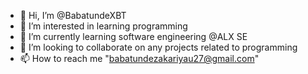 - 👋 Hi, I’m @BabatundeXBT
- 👀 I’m interested in learning  programming
- 🌱 I’m currently learning software engineering @ALX SE
- 💞️ I’m looking to collaborate on any projects related to programming 
- 📫 How to reach me "babatundezakariyau27@gmail.com"

<!---
BabatundeXBT/BabatundeXBT is a ✨ special ✨ repository because its `README.md` (this file) appears on your GitHub profile.
You can click the Preview link to take a look at your changes.
--->
